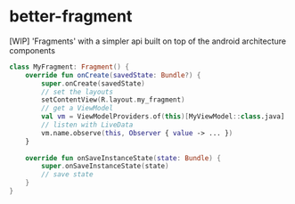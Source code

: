 # better-fragment
[WIP] 'Fragments' with a simpler api built on top of the android architecture components

```kotlin
class MyFragment: Fragment() {
    override fun onCreate(savedState: Bundle?) {
        super.onCreate(savedState)
        // set the layouts
        setContentView(R.layout.my_fragment)
        // get a ViewModel
        val vm = ViewModelProviders.of(this)[MyViewModel::class.java]
        // listen with LiveData
        vm.name.observe(this, Observer { value -> ... })
    }
    
    override fun onSaveInstanceState(state: Bundle) {
        super.onSaveInstanceState(state)
        // save state
    }
}
```
